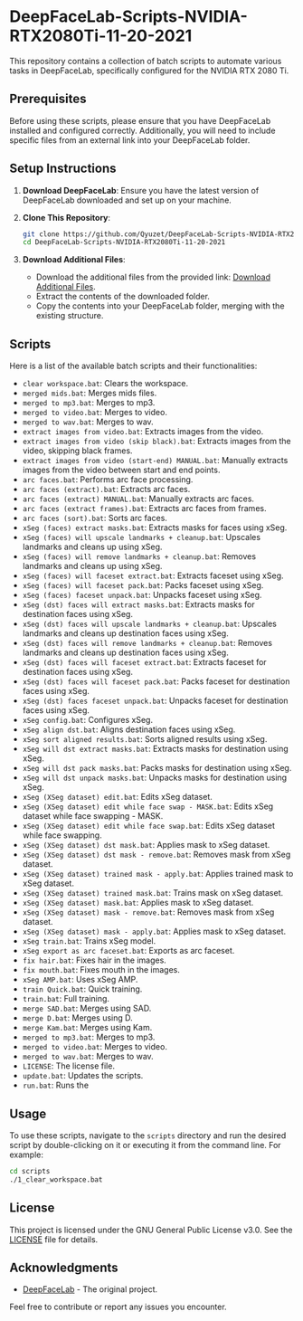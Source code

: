 # DeepFaceLab-Scripts-NVIDIA-RTX2080Ti-11-20-2021

This repository contains a collection of batch scripts to automate various tasks in DeepFaceLab, specifically configured for the NVIDIA RTX 2080 Ti.

## Prerequisites

Before using these scripts, please ensure that you have DeepFaceLab installed and configured correctly. Additionally, you will need to include specific files from an external link into your DeepFaceLab folder.

## Setup Instructions

1. **Download DeepFaceLab**: Ensure you have the latest version of DeepFaceLab downloaded and set up on your machine.

2. **Clone This Repository**:
   ```sh
   git clone https://github.com/Qyuzet/DeepFaceLab-Scripts-NVIDIA-RTX2080Ti-11-20-2021.git
   cd DeepFaceLab-Scripts-NVIDIA-RTX2080Ti-11-20-2021
   ```

3. **Download Additional Files**:
   - Download the additional files from the provided link: [Download Additional Files](https://binusianorg-my.sharepoint.com/personal/riki_syahputra_binus_ac_id/_layouts/15/guestaccess.aspx?share=EeDBg3Ig3WlGrHymQhfpZ-4BMkhkWQ53YoEmXXCdgHnZ3w&e=hpj5qL).
   - Extract the contents of the downloaded folder.
   - Copy the contents into your DeepFaceLab folder, merging with the existing structure.

## Scripts

Here is a list of the available batch scripts and their functionalities:


- `clear workspace.bat`: Clears the workspace.
- `merged mids.bat`: Merges mids files.
- `merged to mp3.bat`: Merges to mp3.
- `merged to video.bat`: Merges to video.
- `merged to wav.bat`: Merges to wav.
- `extract images from video.bat`: Extracts images from the video.
- `extract images from video (skip black).bat`: Extracts images from the video, skipping black frames.
- `extract images from video (start-end) MANUAL.bat`: Manually extracts images from the video between start and end points.
- `arc faces.bat`: Performs arc face processing.
- `arc faces (extract).bat`: Extracts arc faces.
- `arc faces (extract) MANUAL.bat`: Manually extracts arc faces.
- `arc faces (extract frames).bat`: Extracts arc faces from frames.
- `arc faces (sort).bat`: Sorts arc faces.
- `xSeg (faces) extract masks.bat`: Extracts masks for faces using xSeg.
- `xSeg (faces) will upscale landmarks + cleanup.bat`: Upscales landmarks and cleans up using xSeg.
- `xSeg (faces) will remove landmarks + cleanup.bat`: Removes landmarks and cleans up using xSeg.
- `xSeg (faces) will faceset extract.bat`: Extracts faceset using xSeg.
- `xSeg (faces) will faceset pack.bat`: Packs faceset using xSeg.
- `xSeg (faces) faceset unpack.bat`: Unpacks faceset using xSeg.
- `xSeg (dst) faces will extract masks.bat`: Extracts masks for destination faces using xSeg.
- `xSeg (dst) faces will upscale landmarks + cleanup.bat`: Upscales landmarks and cleans up destination faces using xSeg.
- `xSeg (dst) faces will remove landmarks + cleanup.bat`: Removes landmarks and cleans up destination faces using xSeg.
- `xSeg (dst) faces will faceset extract.bat`: Extracts faceset for destination faces using xSeg.
- `xSeg (dst) faces will faceset pack.bat`: Packs faceset for destination faces using xSeg.
- `xSeg (dst) faces faceset unpack.bat`: Unpacks faceset for destination faces using xSeg.
- `xSeg config.bat`: Configures xSeg.
- `xSeg align dst.bat`: Aligns destination faces using xSeg.
- `xSeg sort aligned results.bat`: Sorts aligned results using xSeg.
- `xSeg will dst extract masks.bat`: Extracts masks for destination using xSeg.
- `xSeg will dst pack masks.bat`: Packs masks for destination using xSeg.
- `xSeg will dst unpack masks.bat`: Unpacks masks for destination using xSeg.
- `xSeg (XSeg dataset) edit.bat`: Edits xSeg dataset.
- `xSeg (XSeg dataset) edit while face swap - MASK.bat`: Edits xSeg dataset while face swapping - MASK.
- `xSeg (XSeg dataset) edit while face swap.bat`: Edits xSeg dataset while face swapping.
- `xSeg (XSeg dataset) dst mask.bat`: Applies mask to xSeg dataset.
- `xSeg (XSeg dataset) dst mask - remove.bat`: Removes mask from xSeg dataset.
- `xSeg (XSeg dataset) trained mask - apply.bat`: Applies trained mask to xSeg dataset.
- `xSeg (XSeg dataset) trained mask.bat`: Trains mask on xSeg dataset.
- `xSeg (XSeg dataset) mask.bat`: Applies mask to xSeg dataset.
- `xSeg (XSeg dataset) mask - remove.bat`: Removes mask from xSeg dataset.
- `xSeg (XSeg dataset) mask - apply.bat`: Applies mask to xSeg dataset.
- `xSeg train.bat`: Trains xSeg model.
- `xSeg export as arc faceset.bat`: Exports as arc faceset.
- `fix hair.bat`: Fixes hair in the images.
- `fix mouth.bat`: Fixes mouth in the images.
- `xSeg AMP.bat`: Uses xSeg AMP.
- `train Quick.bat`: Quick training.
- `train.bat`: Full training.
- `merge SAD.bat`: Merges using SAD.
- `merge D.bat`: Merges using D.
- `merge Kam.bat`: Merges using Kam.
- `merged to mp3.bat`: Merges to mp3.
- `merged to video.bat`: Merges to video.
- `merged to wav.bat`: Merges to wav.
- `LICENSE`: The license file.
- `update.bat`: Updates the scripts.
- `run.bat`: Runs the
  
## Usage

To use these scripts, navigate to the `scripts` directory and run the desired script by double-clicking on it or executing it from the command line. For example:

```sh
cd scripts
./1_clear_workspace.bat
```

## License

This project is licensed under the GNU General Public License v3.0. See the [LICENSE](LICENSE) file for details.

## Acknowledgments

- [DeepFaceLab](https://github.com/iperov/DeepFaceLab) - The original project.

Feel free to contribute or report any issues you encounter.
